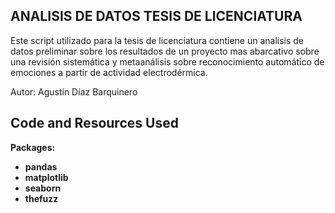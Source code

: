 ## ANALISIS DE DATOS TESIS DE LICENCIATURA

Este script utilizado para la tesis de licenciatura contiene un analisis de datos preliminar sobre los resultados de un proyecto mas abarcativo sobre una revisión sistemática y metaanálisis sobre reconocimiento automático de emociones a partir de actividad electrodérmica. 


Autor: Agustín Díaz Barquinero


## Code and Resources Used
**Packages:** 
  - **pandas**
  - **matplotlib**
  - **seaborn**
  - **thefuzz**
